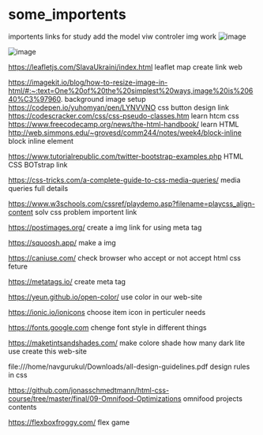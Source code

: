 # some_importents
importents links for study
add the model viw controler img work
![image](https://user-images.githubusercontent.com/85728247/163976924-d4fc69f9-e4b0-45ba-b43d-cbc8ad005469.png)


![image](https://user-images.githubusercontent.com/85728247/163976083-578895c4-0984-43ed-a727-fd5764b5be76.png)


https://leafletjs.com/SlavaUkraini/index.html       leaflet map create link web

https://imagekit.io/blog/how-to-resize-image-in-html/#:~:text=One%20of%20the%20simplest%20ways,image%20is%20640%C3%97960. background image setup
https://codepen.io/yuhomyan/pen/LYNVVNO   css button design link
https://codescracker.com/css/css-pseudo-classes.htm learn htcm css
https://www.freecodecamp.org/news/the-html-handbook/ learn HTML
http://web.simmons.edu/~grovesd/comm244/notes/week4/block-inline block inline element

https://www.tutorialrepublic.com/twitter-bootstrap-examples.php HTML CSS BOTstrap link


https://css-tricks.com/a-complete-guide-to-css-media-queries/    media queries full details


https://www.w3schools.com/cssref/playdemo.asp?filename=playcss_align-content  solv css problem importent link


https://postimages.org/ create a img link for using meta tag

https://squoosh.app/  make a img 

https://caniuse.com/ check browser who accept or not accept html css feture


https://metatags.io/  create meta tag 

https://yeun.github.io/open-color/ use color in our web-site

https://ionic.io/ionicons  choose item icon in perticuler needs


https://fonts.google.com  chenge font style in different things 


https://maketintsandshades.com/  make colore shade how many dark lite use create this web-site

file:///home/navgurukul/Downloads/all-design-guidelines.pdf design rules in css

https://github.com/jonasschmedtmann/html-css-course/tree/master/final/09-Omnifood-Optimizations  omnifood projects contents

https://flexboxfroggy.com/ flex game
